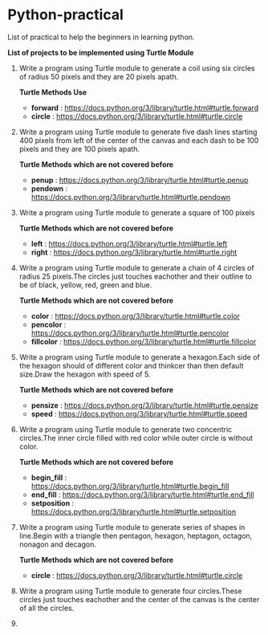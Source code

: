# Python-practical
List of practical to help the beginners in learning python.

**List of projects to be implemented using Turtle Module** 

1. Write a program using Turtle module to generate a coil using six circles of radius 50 pixels and they are 20 pixels apath.
   
   **Turtle Methods Use**
   - **forward** : https://docs.python.org/3/library/turtle.html#turtle.forward
   - **circle**  : https://docs.python.org/3/library/turtle.html#turtle.circle
   
2.  Write a program using Turtle module to generate five dash lines starting 400 pixels from left of the center of the canvas and each dash to be 100 pixels and they are 100 pixels apath.
    
    **Turtle Methods which are not covered before**
     - **penup**   : https://docs.python.org/3/library/turtle.html#turtle.penup
     - **pendown** : https://docs.python.org/3/library/turtle.html#turtle.pendown

3. Write a program using Turtle module to generate a square of 100 pixels
   
   **Turtle Methods which are not covered before**
     - **left**  : https://docs.python.org/3/library/turtle.html#turtle.left
     - **right** : https://docs.python.org/3/library/turtle.html#turtle.right
     
 4. Write a program using Turtle module to generate a chain of 4 circles of radius 25 pixels.The circles just touches eachother and their outline to be of black,    yellow, red, green and blue.
    
    **Turtle Methods which are not covered before**
     - **color**     : https://docs.python.org/3/library/turtle.html#turtle.color
     - **pencolor**  : https://docs.python.org/3/library/turtle.html#turtle.pencolor
     - **fillcolor** : https://docs.python.org/3/library/turtle.html#turtle.fillcolor
 
 5. Write a program using Turtle module to generate a hexagon.Each side of the hexagon should of different color and thinkcer than then default size.Draw the hexagon with speed of 5.
 
     **Turtle Methods which are not covered before**
     - **pensize**  : https://docs.python.org/3/library/turtle.html#turtle.pensize
     - **speed** : https://docs.python.org/3/library/turtle.html#turtle.speed

6. Write a program using Turtle module to generate two concentric circles.The inner circle filled with red color while outer circle is without color.
   
      **Turtle Methods which are not covered before**
     - **begin_fill**  : https://docs.python.org/3/library/turtle.html#turtle.begin_fill
     - **end_fill** : https://docs.python.org/3/library/turtle.html#turtle.end_fill
     - **setposition** : https://docs.python.org/3/library/turtle.html#turtle.setposition
7. Write a program using Turtle module to generate series of shapes in line.Begin with a triangle then pentagon, hexagon, heptagon, octagon, nonagon and decagon.

      **Turtle Methods which are not covered before**
     - **circle**  : https://docs.python.org/3/library/turtle.html#turtle.circle
   
8.  Write a program using Turtle module to generate four circles.These circles just touches eachother and the center of the canvas is the center of all the circles.
9.  
